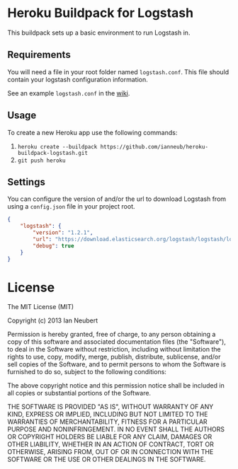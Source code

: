 # Heroku Buildpack for Logstash

This buildpack sets up a basic environment to run Logstash in.

## Requirements

You will need a file in your root folder named `logstash.conf`. This file should contain your logstash configuration information.

See an example `logstash.conf` in the [wiki](https://github.com/ianneub/heroku-buildpack-logstash/wiki).

## Usage

To create a new Heroku app use the following commands:

1. `heroku create --buildpack https://github.com/ianneub/heroku-buildpack-logstash.git`
1. `git push heroku`

## Settings

You can configure the version of and/or the url to download Logstash from using a `config.json` file in your project root.

```json
{
    "logstash": {
        "version": "1.2.1",
        "url": "https://download.elasticsearch.org/logstash/logstash/logstash-1.2.1-flatjar.jar",
        "debug": true
    }
}
```

# License

The MIT License (MIT)

Copyright (c) 2013 Ian Neubert

Permission is hereby granted, free of charge, to any person obtaining a copy
of this software and associated documentation files (the "Software"), to deal
in the Software without restriction, including without limitation the rights
to use, copy, modify, merge, publish, distribute, sublicense, and/or sell
copies of the Software, and to permit persons to whom the Software is
furnished to do so, subject to the following conditions:

The above copyright notice and this permission notice shall be included in
all copies or substantial portions of the Software.

THE SOFTWARE IS PROVIDED "AS IS", WITHOUT WARRANTY OF ANY KIND, EXPRESS OR
IMPLIED, INCLUDING BUT NOT LIMITED TO THE WARRANTIES OF MERCHANTABILITY,
FITNESS FOR A PARTICULAR PURPOSE AND NONINFRINGEMENT. IN NO EVENT SHALL THE
AUTHORS OR COPYRIGHT HOLDERS BE LIABLE FOR ANY CLAIM, DAMAGES OR OTHER
LIABILITY, WHETHER IN AN ACTION OF CONTRACT, TORT OR OTHERWISE, ARISING FROM,
OUT OF OR IN CONNECTION WITH THE SOFTWARE OR THE USE OR OTHER DEALINGS IN
THE SOFTWARE.
